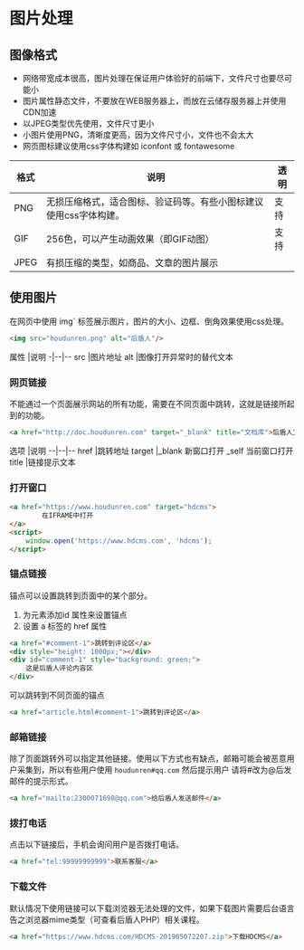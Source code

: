 # 图片处理
## 图像格式
- 网络带宽成本很高，图片处理在保证用户体验好的前端下，文件尺寸也要尽可能小
- 图片属性静态文件，不要放在WEB服务器上，而放在云储存服务器上并使用CDN加速
- 以JPEG类型优先使用，文件尺寸更小
- 小图片使用PNG，清晰度更高，因为文件尺寸小，文件也不会太大
- 网页图标建议使用css字体构建如 iconfont 或 fontawesome

格式	|说明	|透明
--|--|--
PNG|	无损压缩格式，适合图标、验证码等。有些小图标建议使用css字体构建。	|支持
GIF	|256色，可以产生动画效果（即GIF动图）	|支持
JPEG	|有损压缩的类型，如商品、文章的图片展示	

##  使用图片
在网页中使用 img` 标签展示图片，图片的大小、边框、倒角效果使用css处理。
```html
<img src="houdunren.png" alt="后盾人"/>
```
属性	|说明
-|--|--
src	|图片地址
alt	|图像打开异常时的替代文本

### 网页链接
不能通过一个页面展示网站的所有功能，需要在不同页面中跳转，这就是链接所起到的功能。
```html
<a href="http://doc.houdunren.com" target="_blank" title="文档库">后盾人文档库</a>
```
选项	|说明
--|--|--
href	|跳转地址
target	|_blank 新窗口打开 _self 当前窗口打开
title	|链接提示文本

### 打开窗口
```html
<a href="https://www.houdunren.com" target="hdcms">
        在IFRAME中打开
</a>
<script>
	window.open('https://www.hdcms.com', 'hdcms');
</script>
```

### 锚点链接
锚点可以设置跳转到页面中的某个部分。

1. 为元素添加id 属性来设置锚点
2. 设置 a 标签的 href 属性
```html
<a href="#comment-1">跳转到评论区</a>
<div style="height: 1000px;"></div>
<div id="comment-1" style="background: green;">
	这是后盾人评论内容区
</div>
```

可以跳转到不同页面的锚点
```html
<a href="article.html#comment-1">跳转到评论区</a>
```

### 邮箱链接
除了页面跳转外可以指定其他链接。使用以下方式也有缺点，邮箱可能会被恶意用户采集到，所以有些用户使用 `houdunren#qq.com` 然后提示用户 请将#改为@后发邮件的提示形式。
```html
<a href="mailto:2300071698@qq.com">给后盾人发送邮件</a>
```
### 拨打电话
点击以下链接后，手机会询问用户是否拨打电话。
```html
<a href="tel:99999999999">联系客服</a>
```
### 下载文件
默认情况下使用链接可以下载浏览器无法处理的文件，如果下载图片需要后台语言告之浏览器mime类型（可查看后盾人PHP）相关课程。
```html
<a href="https://www.hdcms.com/HDCMS-201905072207.zip">下载HDCMS</a>
```